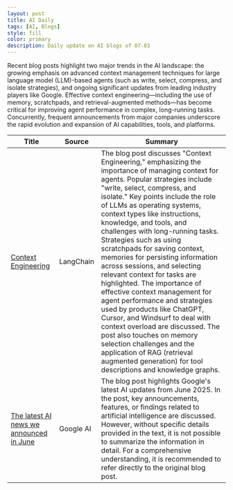 ```yaml
---
layout: post
title: AI Daily
tags: [AI, Blogs]
style: fill
color: primary
description: Daily update on AI blogs of 07-03
---
```


Recent blog posts highlight two major trends in the AI landscape: the growing emphasis on advanced context management techniques for large language model (LLM)-based agents (such as write, select, compress, and isolate strategies), and ongoing significant updates from leading industry players like Google. Effective context engineering—including the use of memory, scratchpads, and retrieval-augmented methods—has become critical for improving agent performance in complex, long-running tasks. Concurrently, frequent announcements from major companies underscore the rapid evolution and expansion of AI capabilities, tools, and platforms.

| Title | Source | Summary |
|---|---|---|
| [Context Engineering](https://blog.langchain.com/context-engineering-for-agents/) | LangChain | The blog post discusses "Context Engineering," emphasizing the importance of managing context for agents. Popular strategies include "write, select, compress, and isolate." Key points include the role of LLMs as operating systems, context types like instructions, knowledge, and tools, and challenges with long-running tasks. Strategies such as using scratchpads for saving context, memories for persisting information across sessions, and selecting relevant context for tasks are highlighted. The importance of effective context management for agent performance and strategies used by products like ChatGPT, Cursor, and Windsurf to deal with context overload are discussed. The post also touches on memory selection challenges and the application of RAG (retrieval augmented generation) for tool descriptions and knowledge graphs. |
| [The latest AI news we announced in June](https://blog.google/technology/ai/google-ai-updates-june-2025/) | Google AI | The blog post highlights Google's latest AI updates from June 2025. In the post, key announcements, features, or findings related to artificial intelligence are discussed. However, without specific details provided in the text, it is not possible to summarize the information in detail. For a comprehensive understanding, it is recommended to refer directly to the original blog post. |